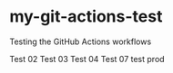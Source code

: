 # my-git-actions-test

Testing the GitHub Actions workflows

Test 02
Test 03
Test 04
Test 07
test prod